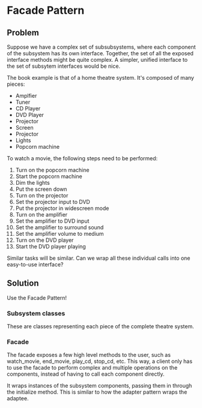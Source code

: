 # Facade Pattern

## Problem

Suppose we have a complex set of subsubsystems, where each component of the
subsystem has its own interface.  Together, the set of all the exposed interface
methods might be quite complex.  A simpler, unified interface to the set of
subsytem interfaces would be nice.

The book example is that of a home theatre system.  It's composed of many
pieces:

* Amplfier
* Tuner
* CD Player
* DVD Player
* Projector
* Screen
* Projector
* Lights
* Popcorn machine

To watch a movie, the following steps need to be performed:
1. Turn on the popcorn machine
2. Start the popcorn machine
3. Dim the lights
4. Put the screen down
5. Turn on the projector
6. Set the projector input to DVD
7. Put the projector in widescreen mode
8. Turn on the amplifier
9. Set the amplifier to DVD input
10. Set the amplifier to surround sound
11. Set the amplifier volume to medium
12. Turn on the DVD player
13. Start the DVD player playing

Similar tasks will be similar.  Can we wrap all these individual calls into
one easy-to-use interface?

## Solution

Use the Facade Pattern!


### Subsystem classes

These are classes representing each piece of the complete theatre system.


### Facade

The facade exposes a few high level methods to the user, such as watch\_movie,
end\_movie, play\_cd, stop\_cd, etc.  This way, a client only has to use the
facade to perform complex and multiple operations on the components, instead
of having to call each component directly.

It wraps instances of the subsystem components, passing them in through the
initialize method.  This is similar to how the adapter pattern wraps the
adaptee.
